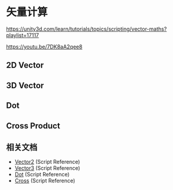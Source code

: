 # 矢量计算

https://unity3d.com/learn/tutorials/topics/scripting/vector-maths?playlist=17117

https://youtu.be/7DK8aA2qee8

## 2D Vector


## 3D Vector

## Dot

## Cross Product

## 相关文档

* [Vector2](http://docs.unity3d.com/Documentation/ScriptReference/Vector2.html?_ga=1.184306415.838993178.1480250241) (Script Reference)
* [Vector3](http://docs.unity3d.com/Documentation/ScriptReference/Vector3.html?_ga=1.184306415.838993178.1480250241) (Script Reference)
* [Dot](http://docs.unity3d.com/Documentation/ScriptReference/Vector3.Dot.html?_ga=1.184306415.838993178.1480250241) (Script Reference)
* [Cross](http://docs.unity3d.com/Documentation/ScriptReference/Vector3.Cross.html?_ga=1.184306415.838993178.1480250241) (Script Reference)